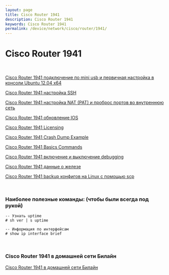 ```yaml
---
layout: page
title: Cisco Router 1941
description: Cisco Router 1941
keywords: Cisco Router 1941
permalink: /device/network/cisco/router/1941/
---
```


# Cisco Router 1941

<br/>

<a href="/device/network/cisco/router/1941/connect-by-mini-usb/">Cisco Router 1941 подключение по mini usb и первичная настройка в консоли Ubuntu 12.04 x64</a>

<a href="/device/network/cisco/router/1941/cisco-ssh-connection/">Cisco Router 1941 настройка SSH</a>

<a href="/device/network/cisco/router/1941/cisco-nat-and-port-forwarding/">Cisco Router 1941 настройка NAT (PAT) и проброс портов во внутреннюю сеть</a>

<a href="/device/network/cisco/router/1941/cisco-how-to-update-ios/">Cisco Router 1941 обновление IOS</a>

<a href="/device/network/cisco/router/1941/cisco-licensing/">Cisco Router 1941 Licensing</a>

<a href="/device/network/cisco/router/1941/crash-dump-example/">Cisco Router 1941 Crash Dump Example</a>

<a href="/device/network/cisco/router/1941/basics-commands/">Cisco Router 1941 Basics Commands</a>

<a href="/device/network/cisco/router/1941/debugging/">Cisco Router 1941 включение и выключение debugging</a>

<a href="/device/network/cisco/router/1941/device-hardware/">Cisco Router 1941 данные о железе</a>

<a href="/device/network/cisco/router/1941/backup-configs-to-linux-by-scp/">Cisco Router 1941 backup конфигов на Linux с помощью scp</a>

<br/>

### Наиболее полезные команды: (чтобы были всегда под рукой)

    -- Узнать uptime
    # sh ver | s uptime

    -- Информация по интерфейсам
    # show ip interface brief

<br/>

### Cisco Router 1941 в домашней сети Билайн

<a href="/device/network/cisco/router/1941/beeline/">Cisco Router 1941 в домашней сети Билайн</a>
